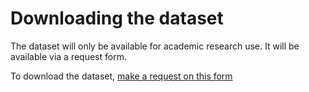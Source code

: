 # Downloading the dataset
The dataset will only be available for academic research use. It will be available via a request form.

To download the dataset,  [make a request on this form](https://forms.gle/x6YmS96VVPgsUSiQ6) 

